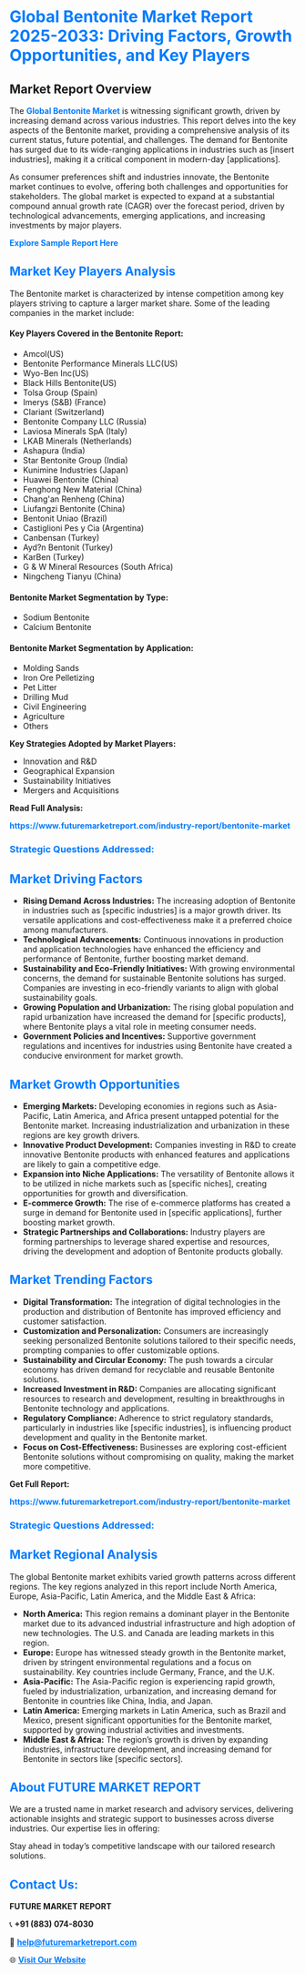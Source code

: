 <h1 style="color: #007BFF;">Global Bentonite Market Report 2025-2033: Driving Factors, Growth Opportunities, and Key Players</h1>

<section id="overview">
<h2>Market Report Overview</h2>
<p>The <a href="https://www.futuremarketreport.com/industry-report/bentonite-market" style="color: #007BFF; text-decoration: none;"><strong>Global Bentonite Market</strong></a> is witnessing significant growth, driven by increasing demand across various industries. This report delves into the key aspects of the Bentonite market, providing a comprehensive analysis of its current status, future potential, and challenges. The demand for Bentonite has surged due to its wide-ranging applications in industries such as [insert industries], making it a critical component in modern-day [applications].</p>
<p>As consumer preferences shift and industries innovate, the Bentonite market continues to evolve, offering both challenges and opportunities for stakeholders. The global market is expected to expand at a substantial compound annual growth rate (CAGR) over the forecast period, driven by technological advancements, emerging applications, and increasing investments by major players.</p>
</section>

<section id="overview">
<p><a href="https://www.futuremarketreport.com/request-sample/reportId=98024" style="color: #007BFF; text-decoration: none;"><strong>Explore Sample Report Here</strong></a></p>
</section>

<section id="key-players">
<h2 style="color: #007BFF;">Market Key Players Analysis</h2>
<p>The Bentonite market is characterized by intense competition among key players striving to capture a larger market share. Some of the leading companies in the market include:</p>
<h4>Key Players Covered in the Bentonite Report:</h4>
<ul><li>Amcol(US)</li><li>Bentonite Performance Minerals LLC(US)</li><li>Wyo-Ben Inc(US)</li><li>Black Hills Bentonite(US)</li><li>Tolsa Group (Spain)</li><li>Imerys (S&amp;B) (France)</li><li>Clariant (Switzerland)</li><li>Bentonite Company LLC (Russia)</li><li>Laviosa Minerals SpA (Italy)</li><li>LKAB Minerals (Netherlands)</li><li>Ashapura (India)</li><li>Star Bentonite Group (India)</li><li>Kunimine Industries (Japan)</li><li>Huawei Bentonite (China)</li><li>Fenghong New Material (China)</li><li>Chang&#039;an Renheng (China)</li><li>Liufangzi Bentonite (China)</li><li>Bentonit Uniao (Brazil)</li><li>Castiglioni Pes y Cia (Argentina)</li><li>Canbensan (Turkey)</li><li>Ayd?n Bentonit (Turkey)</li><li>KarBen (Turkey)</li><li>G &amp; W Mineral Resources (South Africa)</li><li>Ningcheng Tianyu (China)</li></ul>
<h4>Bentonite Market Segmentation by Type:</h4>
<ul><li>Sodium Bentonite</li><li>Calcium Bentonite</li></ul>

<h4>Bentonite Market Segmentation by Application:</h4>
<ul><li>Molding Sands</li><li>Iron Ore Pelletizing</li><li>Pet Litter</li><li>Drilling Mud</li><li>Civil Engineering</li><li>Agriculture</li><li>Others</li></ul>
<p><strong>Key Strategies Adopted by Market Players:</strong></p>
<ul>
<li>Innovation and R&D</li>
<li>Geographical Expansion</li>
<li>Sustainability Initiatives</li>
<li>Mergers and Acquisitions</li>
</ul>
</section>

<section>
<p><strong>Read Full Analysis: </strong></p><a href="https://www.futuremarketreport.com/industry-report/bentonite-market" style="color: #007BFF; text-decoration: none;"><strong>https://www.futuremarketreport.com/industry-report/bentonite-market</strong></a>
<h3 style="color: #007BFF;">Strategic Questions Addressed:</h3>
</section>

<section id="driving-factors">
<h2 style="color: #007BFF;">Market Driving Factors</h2>
<ul>
<li><strong>Rising Demand Across Industries:</strong> The increasing adoption of Bentonite in industries such as [specific industries] is a major growth driver. Its versatile applications and cost-effectiveness make it a preferred choice among manufacturers.</li>
<li><strong>Technological Advancements:</strong> Continuous innovations in production and application technologies have enhanced the efficiency and performance of Bentonite, further boosting market demand.</li>
<li><strong>Sustainability and Eco-Friendly Initiatives:</strong> With growing environmental concerns, the demand for sustainable Bentonite solutions has surged. Companies are investing in eco-friendly variants to align with global sustainability goals.</li>
<li><strong>Growing Population and Urbanization:</strong> The rising global population and rapid urbanization have increased the demand for [specific products], where Bentonite plays a vital role in meeting consumer needs.</li>
<li><strong>Government Policies and Incentives:</strong> Supportive government regulations and incentives for industries using Bentonite have created a conducive environment for market growth.</li>
</ul>
</section>

<section id="growth-opportunities">
<h2 style="color: #007BFF;">Market Growth Opportunities</h2>
<ul>
<li><strong>Emerging Markets:</strong> Developing economies in regions such as Asia-Pacific, Latin America, and Africa present untapped potential for the Bentonite market. Increasing industrialization and urbanization in these regions are key growth drivers.</li>
<li><strong>Innovative Product Development:</strong> Companies investing in R&D to create innovative Bentonite products with enhanced features and applications are likely to gain a competitive edge.</li>
<li><strong>Expansion into Niche Applications:</strong> The versatility of Bentonite allows it to be utilized in niche markets such as [specific niches], creating opportunities for growth and diversification.</li>
<li><strong>E-commerce Growth:</strong> The rise of e-commerce platforms has created a surge in demand for Bentonite used in [specific applications], further boosting market growth.</li>
<li><strong>Strategic Partnerships and Collaborations:</strong> Industry players are forming partnerships to leverage shared expertise and resources, driving the development and adoption of Bentonite products globally.</li>
</ul>
</section>

<section id="trending-factors">
<h2 style="color: #007BFF;">Market Trending Factors</h2>
<ul>
<li><strong>Digital Transformation:</strong> The integration of digital technologies in the production and distribution of Bentonite has improved efficiency and customer satisfaction.</li>
<li><strong>Customization and Personalization:</strong> Consumers are increasingly seeking personalized Bentonite solutions tailored to their specific needs, prompting companies to offer customizable options.</li>
<li><strong>Sustainability and Circular Economy:</strong> The push towards a circular economy has driven demand for recyclable and reusable Bentonite solutions.</li>
<li><strong>Increased Investment in R&D:</strong> Companies are allocating significant resources to research and development, resulting in breakthroughs in Bentonite technology and applications.</li>
<li><strong>Regulatory Compliance:</strong> Adherence to strict regulatory standards, particularly in industries like [specific industries], is influencing product development and quality in the Bentonite market.</li>
<li><strong>Focus on Cost-Effectiveness:</strong> Businesses are exploring cost-efficient Bentonite solutions without compromising on quality, making the market more competitive.</li>
</ul>
</section>

<section>
<p><strong>Get Full Report: </strong></p><a href="https://www.futuremarketreport.com/industry-report/bentonite-market" style="color: #007BFF; text-decoration: none;"><strong>https://www.futuremarketreport.com/industry-report/bentonite-market</strong></a>
<h3 style="color: #007BFF;">Strategic Questions Addressed:</h3>
</section>


<section id="regional-analysis">
<h2 style="color: #007BFF;">Market Regional Analysis</h2>
<p>The global Bentonite market exhibits varied growth patterns across different regions. The key regions analyzed in this report include North America, Europe, Asia-Pacific, Latin America, and the Middle East & Africa:</p>
<ul>
<li><strong>North America:</strong> This region remains a dominant player in the Bentonite market due to its advanced industrial infrastructure and high adoption of new technologies. The U.S. and Canada are leading markets in this region.</li>
<li><strong>Europe:</strong> Europe has witnessed steady growth in the Bentonite market, driven by stringent environmental regulations and a focus on sustainability. Key countries include Germany, France, and the U.K.</li>
<li><strong>Asia-Pacific:</strong> The Asia-Pacific region is experiencing rapid growth, fueled by industrialization, urbanization, and increasing demand for Bentonite in countries like China, India, and Japan.</li>
<li><strong>Latin America:</strong> Emerging markets in Latin America, such as Brazil and Mexico, present significant opportunities for the Bentonite market, supported by growing industrial activities and investments.</li>
<li><strong>Middle East & Africa:</strong> The region’s growth is driven by expanding industries, infrastructure development, and increasing demand for Bentonite in sectors like [specific sectors].</li>
</ul>
</section>

<footer>
<h2 style="color: #007BFF;">About FUTURE MARKET REPORT</h2>
<p>We are a trusted name in market research and advisory services, delivering actionable insights and strategic support to businesses across diverse industries. Our expertise lies in offering:</p>

<p>Stay ahead in today’s competitive landscape with our tailored research solutions.</p>

<h2 style="color: #007BFF;">Contact Us:</h2>
<p><strong>FUTURE MARKET REPORT</strong></p>
<p>📞 <strong>+91 (883) 074-8030</strong></p>
<p>📧 <strong><a href="mailto:help@futuremarketreport.com" style="color: #007BFF;">help@futuremarketreport.com</a></strong></p>
<p>🌐 <strong><a href="https://www.futuremarketreport.com/" style="color: #007BFF;">Visit Our Website</a></strong></p>
</footer>